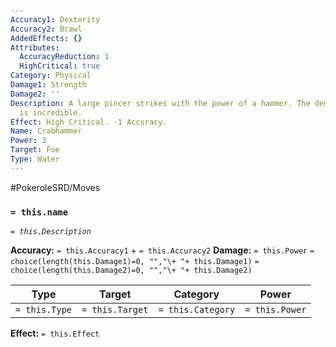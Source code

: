 ```yaml
---
Accuracy1: Dexterity
Accuracy2: Brawl
AddedEffects: {}
Attributes:
  AccuracyReduction: 1
  HighCritical: true
Category: Physical
Damage1: Strength
Damage2: ''
Description: A large pincer strikes with the power of a hammer. The demolition power
  is incredible.
Effect: High Critical. -1 Accuracy.
Name: Crabhammer
Power: 3
Target: Foe
Type: Water
---
```


#PokeroleSRD/Moves

### `= this.name` 
*`= this.Description`*

**Accuracy:** `= this.Accuracy1` + `= this.Accuracy2`
**Damage:** `= this.Power` `= choice(length(this.Damage1)=0, "","\+ "+ this.Damage1)` `= choice(length(this.Damage2)=0, "","\+ "+ this.Damage2)`

| Type          | Target          | Category          | Power          |
| ------------- | --------------- | ----------------  | -------------- |
| `= this.Type` | `= this.Target` | `= this.Category` | `= this.Power` | 

**Effect:** `= this.Effect`